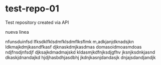 # test-repo-01
Test repository created via API

nueva linea

nfunsduinfsd
lfksdklfklsdmfklsdmflksflmk
m,adkjanjdknadsjkn
ldkmajkdmjkasndfkasf
djknaskdmjkasdmas
domasoidmoasmdoas
ndjfnsdjnfsdjf
djksajkdmadmajskd
kldasmjkdfnjksdjgfhv
jksnjksdnkjasnd
dkaskjdnandajkd
hjdjhasbdhjasdbhj
jkdnjkasnjdandasjk
dnjajsdandjandjk